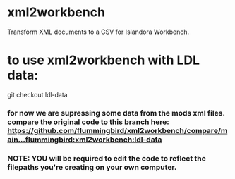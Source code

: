 # xml2workbench
Transform XML documents to a CSV for Islandora Workbench.
# to use xml2workbench with LDL data:
git checkout ldl-data
### for now we are supressing some data from the mods xml files. compare the original code to this branch here: https://github.com/flummingbird/xml2workbench/compare/main...flummingbird:xml2workbench:ldl-data
### NOTE: YOU will be required to edit the code to reflect the filepaths you're creating on your own computer.
